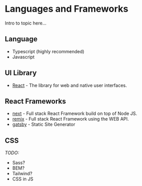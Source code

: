 # Languages and Frameworks

Intro to topic here...

## Language

- Typescript (highly recommended)
- Javascript

## UI Library

- [React](https:react.dev) - The library for web and native user interfaces.

## React Frameworks

- [next](https://nextjs.org/) - Full stack React Framework build on top of Node JS.
- [remix](https://remix.run/) - Full stack React Framework using the WEB API.
- [gatsby](https://github.com/gatsbyjs/gatsby) - Static Site Generator

## CSS

_TODO:_

- Sass?
- BEM?
- Tailwind?
- CSS in JS
